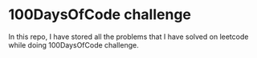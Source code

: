 # 100DaysOfCode challenge 
In this repo, I have stored all the problems that I have solved on leetcode while doing 100DaysOfCode challenge.
